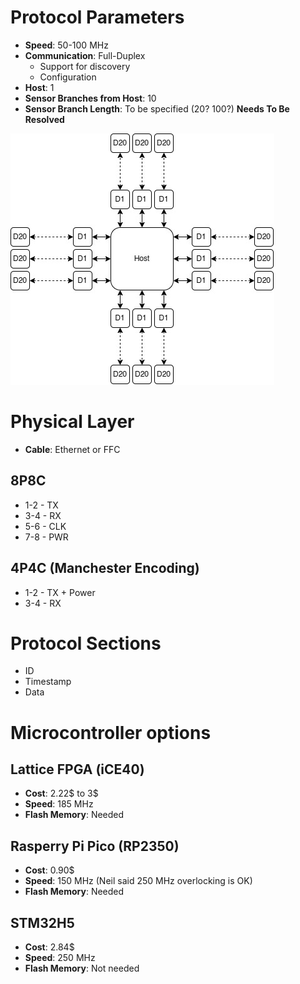 # Protocol Parameters
- **Speed**: 50-100 MHz
- **Communication**: Full-Duplex 
   - Support for discovery
   - Configuration
- **Host**: 1
- **Sensor Branches from Host**: 10
- **Sensor Branch Length**: To be specified (20? 100?) **Needs To Be Resolved**

![image](images/controller_scheme.jpg)

# Physical Layer
- **Cable**: Ethernet or FFC
## 8P8C
- 1-2 - TX
- 3-4 - RX
- 5-6 - CLK
- 7-8 - PWR

## 4P4C (Manchester Encoding)
- 1-2 - TX + Power
- 3-4 - RX

# Protocol Sections
 - ID
 - Timestamp
 - Data

# Microcontroller options
## Lattice FPGA (iCE40)
- **Cost**: 2.22$ to 3$
- **Speed**: 185 MHz
- **Flash Memory**: Needed
##  Rasperry Pi Pico (RP2350)
- **Cost**: 0.90$
- **Speed**: 150 MHz (Neil said 250 MHz overlocking is OK)
- **Flash Memory**: Needed
##  STM32H5
- **Cost**: 2.84$
- **Speed**: 250 MHz
- **Flash Memory**: Not needed